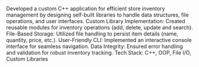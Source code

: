 Developed a custom C++ application for efficient store inventory management by designing self-built libraries to handle data structures, file operations, and user interfaces.
Custom Library Implementation: Created reusable modules for inventory operations (add, delete, update and search).
File-Based Storage: Utilized file handling to persist item details (name, quantity, price, etc.).
User-Friendly CLI: Implemented an interactive console interface for seamless navigation.
Data Integrity: Ensured error handling and validation for robust inventory tracking.
Tech Stack: C++, OOP, File I/O, Custom Libraries

